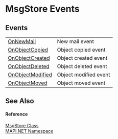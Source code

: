 # MsgStore Events




## Events
<table>
<tr>
<td><a href="c332da87-a3a5-6bb1-1c68-18d32a913678.md">OnNewMail</a></td>
<td>New mail event</td></tr>
<tr>
<td><a href="d2f29d0c-20ea-14a2-172b-aa6e282fbdf8.md">OnObjectCopied</a></td>
<td>Object copied event</td></tr>
<tr>
<td><a href="a506790f-9ea4-91b7-f20a-7d2b0b737c43.md">OnObjectCreated</a></td>
<td>Object created event</td></tr>
<tr>
<td><a href="e1ba6412-effb-023a-2869-86869c576e81.md">OnObjectDeleted</a></td>
<td>Object deleted event</td></tr>
<tr>
<td><a href="dbb41000-df60-5d54-f195-fca848b88e2a.md">OnObjectModified</a></td>
<td>Object modified event</td></tr>
<tr>
<td><a href="a3da5d56-31b4-4406-deef-ccd5bcba5282.md">OnObjectMoved</a></td>
<td>Object moved event</td></tr>
</table>

## See Also


#### Reference
<a href="6f2a2863-4894-51bc-e286-04b5a90167ef.md">MsgStore Class</a>  
<a href="5bef4637-66f8-16d4-e5f4-4d0da57a1538.md">MAPI.NET Namespace</a>  
